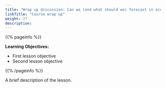 ```yaml
---
title: "Wrap up discussion: Can we (and what should we) forecast in ecology?"
linkTitle: "Course wrap up"
weight: 27
description:
---
```


{{% pageinfo %}}

**Learning Objectives:**
* First lesson objective
* Second lesson objective

{{% /pageinfo %}}

A brief description of the lesson.
